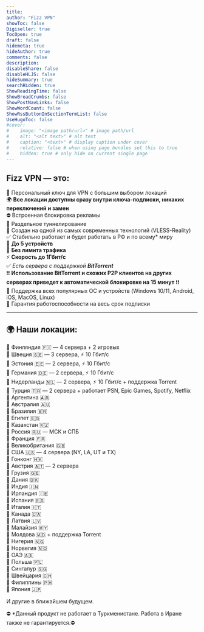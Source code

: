 ```yaml
---
title: 
author: "Fizz VPN"
showToc: false
Digiseller: true
TocOpen: true
draft: false
hidemeta: true
hideAuthor: true
comments: false
description: 
disableShare: false
disableHLJS: false
hideSummary: true
searchHidden: true
ShowReadingTime: false
ShowBreadCrumbs: false
ShowPostNavLinks: false
ShowWordCount: false
ShowRssButtonInSectionTermList: false
UseHugoToc: false
#cover:
#    image: "<image path/url>" # image path/url
#    alt: "<alt text>" # alt text
#    caption: "<text>" # display caption under cover
#    relative: false # when using page bundles set this to true
#    hidden: true # only hide on current single page
---
```

## Fizz VPN — это:

🔹 Персональный ключ для VPN с большим выбором локаций  
🌍 **Все локации доступны сразу внутри ключа-подписки, никаких переключений и замен**  
⛔️ Встроенная блокировка рекламы  
🔀 Раздельное туннелирование  
🔹 Создан на одной из самых современных технологий (VLESS-Reality)  
✅ Стабильно работает и будет работать в РФ и по всему* миру  
🔹 **До 5 устройств**  
🔹 **Без лимита трафика**  
⚡️ **Скорость до 1Гбит/с**  
✅ *Есть сервера с поддержкой **BitTorrent***  
❗❗ **Использование BitTorrent и схожих P2P клиентов на других серверах приведет к автоматической блокировке на 15 минут** ❗❗  
🔹 Поддержка всех популярных ОС и устройств (Windows 10/11, Android, iOS, MacOS, Linux)  
🔰 Гарантия работоспособности на весь срок подписки  

----------

## 🌍 Наши локации:  

🔹 Финляндия 🇫🇮 — 4 сервера + 2 игровых  
🔹 Швеция 🇸🇪 — 3 сервера, ⚡️ 10 Гбит/с  
🔹 Эстония 🇪🇪 — 2 сервера, ⚡️ 10 Гбит/с  
🔹 Германия 🇩🇪 — 2 сервера, ⚡️ 10 Гбит/c  
🔹 Нидерланды 🇳🇱 — 2 сервера, ⚡️ 10 Гбит/c + поддержка Torrent  
🔹 Турция 🇹🇷 — 2 сервера + работает PSN, Epic Games, Spotify, Netflix  
🔹 Аргентина 🇦🇷  
🔹 Австралия 🇦🇺  
🔹 Бразилия 🇧🇷  
🔹 Египет 🇪🇬  
🔹 Казахстан 🇰🇿  
🔹 Россия 🇷🇺 — МСК и СПБ  
🔹 Франция 🇫🇷  
🔹 Великобритания 🇬🇧  
🔹 США 🇺🇸 — 4 сервера (NY, LA, UT и TX)  
🔹 Гонконг 🇭🇰  
🔹 Австрия 🇦🇹 — 2 сервера  
🔹 Грузия 🇬🇪  
🔹 Дания 🇩🇰  
🔹 Индия 🇮🇳  
🔹 Ирландия 🇮🇪  
🔹 Испания 🇪🇸  
🔹 Италия 🇮🇹  
🔹 Канада 🇨🇦  
🔹 Латвия 🇱🇻  
🔹 Малайзия 🇲🇾  
🔹 Молдова 🇲🇩 + поддержка Torrent  
🔹 Нигерия 🇳🇬  
🔹 Норвегия 🇳🇴  
🔹 ОАЭ 🇦🇪  
🔹 Польша 🇵🇱  
🔹 Сингапур 🇸🇬  
🔹 Швейцария 🇨🇭  
🔹 Филиппины 🇵🇭  
🔹 Япония 🇯🇵  

И другие в ближайшем будущем.

⛔️ *Данный продукт не работает в Туркменистане. Работа в Иране также не гарантируется.⛔️